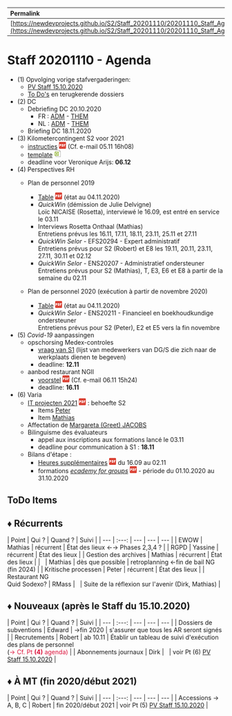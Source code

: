 <link rel="stylesheet" href="https://newdevprojects.github.io/S2/S2.css">
<link rel="stylesheet" href="S2.css">

&nbsp;

&nbsp;

| Permalink |
| :--- |
| [https://newdevprojects.github.io/S2/Staff_20201110/20201110_Staff_Agenda.html](https://newdevprojects.github.io/S2/Staff_20201110/20201110_Staff_Agenda.html) | 

# Staff 20201110 - Agenda

* (1) Opvolging vorige stafvergaderingen:
	* [PV Staff 15.10.2020](https://newdevprojects.github.io/S2/Staff_20201015/20201015_Staff_PV.html)
	* [To Do's](#todo) en terugkerende dossiers
* (2) DC 
	* Debriefing DC 20.10.2020
		* FR : [ADM](https://newdevprojects.github.io/S2/Staff/20201020_Adm_FR.pdf) - [THEM](https://newdevprojects.github.io/S2/Staff/20201020_Them_FR.pdf)
		* NL : [ADM](https://newdevprojects.github.io/S2/Staff/20201020_Adm_NL.pdf) - [THEM](https://newdevprojects.github.io/S2/Staff/20201020_Them_NL.pdf)
	* Briefing DC 18.11.2020
* (3) Kilometercontingent S2 voor 2021
	* [instructies](Kilometercontingent_2021.pdf) ![](pdf.png) (Cf. e-mail 05.11 16h08)
	* [template](Contingent_2021_S2.xlsx) ![](excel.png)
	* deadline voor Veronique Arijs: <b>06.12</b>
* (4) Perspectives RH
	* Plan de personnel 2019
		* [Table](TablePlansPersonnel_2019-20.pdf) ![](pdf.png) (état au 04.11.2020)
		* *QuickWin* (démission de Julie Delvigne)<br>Loïc NICAISE (Rosetta), interviewé le 16.09, est entré en service le 03.11
		* Interviews Rosetta Onthaal (Mathias)<br>Entretiens prévus les 16.11, 17.11, 18.11, 23.11, 25.11 et 27.11 
		* *QuickWin Selor* - EFS20294 - Expert administratif<br>Entretiens prévus pour S2 (Robert) et E8 les 19.11, 20.11, 23.11, 27.11, 30.11 et 02.12
		* *QuickWin Selor* - ENS20207 - Administratief ondersteuner<br>Entretiens prévus pour S2 (Mathias), T, E3, E6 et E8 à partir de la semaine du 02.11

	* Plan de personnel 2020 (exécution à partir de novembre 2020)
		* [Table](TablePlansPersonnel_2020-21.pdf) ![](pdf.png) (état au 04.11.2020)
		* *QuickWin Selor* - ENS20211 - Financieel en boekhoudkundige ondersteuner<br>Entretiens prévus pour S2 (Peter), E2 et E5 vers la fin novembre
* (5) *Covid-19* aanpassingen
	* opschorsing Medex-controles
		* [vraag van S1](20201106_Mail_HR-Netwerk.md) (lijst van medewerkers van DG/S die zich naar de werkplaats dienen te begeven)
		* deadline: <b>12.11</b>
	* aanbod restaurant NGII
		* [voorstel](20201106_Keuken_Covid.pdf) ![](pdf.png) (Cf. e-mail 06.11 15h24)
		* deadline: <b>16.11</b> 
* (6) Varia
	* [IT projecten 2021](20201106_IT_projecten.pdf) ![](pdf.png) : behoefte S2
		* Items [Peter](Peter_IT-projecten.md) 
		* Item [Mathias](Mathias_IT-projecten.md)
	* Affectation de [Margareta (Greet) JACOBS](20201023_Mail_MJacobs.md)
	* Bilinguisme des évaluateurs
		* appel aux inscriptions aux formations lancé le 03.11
		* deadline pour communication à S1 : <b>18.11</b>
	* Bilans d'étape :
		* [Heures supplémentaires](Note_00563_Bilan_06A_16-09_02-11.pdf) ![](pdf.png) du 16.09 au 02.11
		* formations [*ecademy for groups*](ecademy_for_groups_20201001_20201031.pdf) ![](pdf.png) - période du 01.10.2020 au 31.10.2020

<a name="todo"> </a>

## ToDo Items

## &#9830; Récurrents

| Point | Qui ? | Quand ? | Suivi |
| --- | :---: | --- | --- | --- |
| EWOW | Mathias | récurrent | &Eacute;tat des lieux &#8592;&#8594; Phases 2,3,4 ? |
| RGPD | Yassine | récurrent | &Eacute;tat des lieux |
| Gestion des archives | Mathias | récurrent | &Eacute;tat des lieux |
| &nbsp; | Mathias | dès que possible | retroplanning &#8592;fin de bail NG (fin 2024) |
| Kritische processen | Peter | récurrent | &Eacute;tat des lieux |
| Restaurant NG<br>Quid Sodexo? | RMass | &nbsp; | Suite de la réflexion sur l'avenir (Dirk, Mathias) |

## &#9830; Nouveaux (après le Staff du 15.10.2020)

| Point | Qui ? | Quand ? | Suivi |
| --- | :---: | --- | --- | --- |
| Dossiers de subventions | Edward | &#8594;fin 2020 | s'assurer que tous les AR seront signés |
| Recrutements | Robert | ab 10.11 | &Eacute;tablir un tableau de suivi d'exécution des plans de personnel<br>(<font color="crimson">&#8594; Cf. Pt <b>(4)</b> agenda)</font> |
| Abonnements journaux | Dirk | &nbsp; | voir Pt (6) [PV Staff 15.10.2020](https://newdevprojects.github.io/S2/Staff_20201015/20201015_Staff_PV.html#6-varia) |

## &#9830; &Agrave; MT (fin 2020/début 2021)

| Point | Qui ? | Quand ? | Suivi |
| --- | :---: | --- | --- | --- |
| Accessions &#8594; A, B, C | Robert | fin 2020/début 2021 | voir Pt (5) [PV Staff 15.10.2020](https://newdevprojects.github.io/S2/Staff_20201015/20201015_Staff_PV.html#5-perspectives-rh) |

